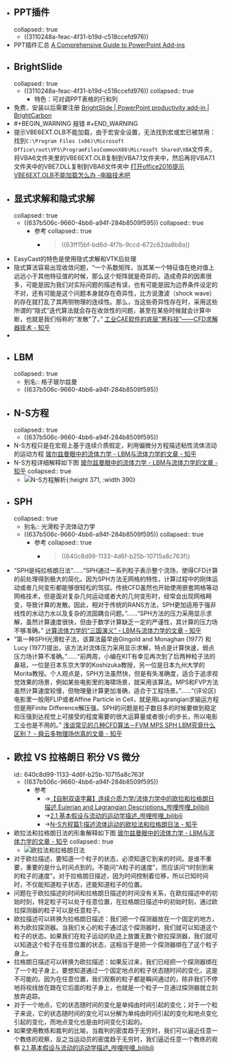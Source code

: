 - ## PPT插件
  collapsed:: true
	- ((3110248a-feac-4f31-b19d-c518ccefd976))
- PPT插件汇总 [A Comprehensive Guide to PowerPoint Add-ins](https://www.lucapallotta.com/the-ultimate-guide-to-powerpoint-add-ins/)
- ## BrightSlide
  collapsed:: true
	- ((3110248a-feac-4f31-b19d-c518ccefd976))
	  collapsed:: true
		- 特色：可对调PPT表格的行和列
- 免费，安装以后需要注册 [BrightSlide | PowerPoint productivity add-in | BrightCarbon](https://www.brightcarbon.com/brightslide/?ref=luca-pallotta)
- #+BEGIN_WARNING
  报错
  #+END_WARNING
- 提示VBE6EXT.OLB不能加载，由于宏安全设置，无法找到宏或宏已被禁用：找到`C:\Program Files (x86)\Microsoft Office\root\VFS\ProgramFilesCommonX86\Microsoft Shared\VBA`文件夹，将VBA6文件夹里的VBE6EXT.OLB复制到VBA7.1文件夹中，然后再将VBA7.1文件夹中的VBE7.DLL复制到VBA6文件夹中 [打开office2016提示VBE6EXT.OLB不能加载怎么办 -电脑技术吧](http://www.tpbz008.cn/post/4195.html)
- ## 显式求解和隐式求解
  collapsed:: true
	- ((637b506c-9660-4bb6-a94f-284b8509f595))
	  collapsed:: true
		- 参考
		  collapsed:: true
			- >((63ff15bf-bd6d-4f7b-9ccd-672c62da8b8a))
- EasyCast的特色是使用隐式求解和VTK后处理
- 隐式算法容易出现收敛问题，“一个系数矩阵，当其某一个特征值在绝对值上远远小于其他特征值的时候，那么这个矩阵就是奇异的。造成奇异的因素很多，可能是因为我们对实际问题的描述有误，也有可能是因为边界条件设定的不对，还有可能是这个问题本身就存在奇异性，比方说激波（shock wave）的存在就打乱了其两侧物理的连续性。那么，当这些奇异性存在时，采用这些所谓的“隐式”迭代算法就会存在收敛性的问题，甚至在某些时候就会计算中断，也就是我们俗称的“发散”了。” [工业CAE软件的底层“黑科技”——CFD求解器技术 - 知乎](https://zhuanlan.zhihu.com/p/149445213?utm_id=0)
-
- ## LBM
  collapsed:: true
	- 别名:: 格子玻尔兹曼
	- ((637b506c-9660-4bb6-a94f-284b8509f595))
- ## N-S方程
  collapsed:: true
	- ((637b506c-9660-4bb6-a94f-284b8509f595))
- N-S方程只是在宏观上基于连续介质假定，利用偏微分方程描述粘性流体流动的运动方程 [玻尔兹曼眼中的流体力学 - LBM与流体力学的文章 - 知乎](https://zhuanlan.zhihu.com/p/193127161)
- N-S方程详细解释如下图 [玻尔兹曼眼中的流体力学 - LBM与流体力学的文章 - 知乎](https://zhuanlan.zhihu.com/p/193127161)
  collapsed:: true
	- ![N-S方程解析](https://pic1.zhimg.com/v2-8a3fdf7da1bb5b599ac942da71953aec_b.jpg){:height 371, :width 390}
- ## SPH
  collapsed:: true
	- 别名:: 光滑粒子流体动力学
	- ((637b506c-9660-4bb6-a94f-284b8509f595))
	  collapsed:: true
		- 参考
		  collapsed:: true
			- >((640c8d99-1133-4d6f-b25b-10715a8c763f))
- “SPH是纯拉格朗日法”……“SPH通过一系列粒子表示整个流场，使得CFD计算的前处理得到极大的简化。因为SPH方法无网格的特性，计算过程中的刚体运动或者几何变形都能够很轻松的驾驭。传统CFD虽然也开始使用嵌套网格等动网格技术，但是面对复杂几何运动或者大的几何变形时，经常会出现网格畸变，导致计算的发散。因此，相对于传统的RANS方法，SPH更加适用于强非线性的水动力水以及复杂的流固耦合问题。”……“SPH方法的压力采用显示求解，虽然计算速度很快，但由于数学计算缺乏一定的严谨性，其计算的压力场不够准确。” [计算流体力学的“三国演义” - LBM与流体力学的文章 - 知乎](https://zhuanlan.zhihu.com/p/514860285)
- “第一种SPH光滑粒子法，该算法最早由Gingold and Monaghan (1977) 和Lucy (1977)提出，该方法对流体压力采用显示求解，特点是计算快速，弱点压力场计算不准确。”……“前两周，小编在KIT有幸见再次到了后两种粒子法的鼻祖，一位是日本东京大学的Koshizuka教授，另一位是日本九州大学的Morita教授。个人观点是，SPH方法虽然快，但是有失准确度，适合于追求视觉效果的场景，例如某些电影里的海啸场景，就采用该算法。MPS和FVP方法虽然计算速度较慢，但物理量计算更加准确，适合于工程场景。”……“(评论区)电影里一般用FLIP或者Affine Particle in Cell，就是用Lagrangian求输运方程但是用Finite Difference解压强。SPH的问题是粒子数目多的时候要做到稳定和压强到达视觉上可接受的程度需要的很大运算量或者很小的步长，所以电影工业也是不用的。” [浅谈常见的几种CFD算法－FVM MPS SPH LBM究竟什么区别？ - 舜云多物理场仿真的文章 - 知乎](https://zhuanlan.zhihu.com/p/32067463)
- ## 欧拉 VS 拉格朗日 积分 VS 微分
  id:: 640c8d99-1133-4d6f-b25b-10715a8c763f
	- ((637b506c-9660-4bb6-a94f-284b8509f595))
		- 参考
			- ->[【自制双语字幕】连续介质力学/流体力学中的欧拉和拉格朗日描述 Eulerian and Lagrangian Descriptions_哔哩哔哩_bilibili](https://www.bilibili.com/video/BV1qG4y1p7g9/?spm_id_from=333.337.search-card.all.click&vd_source=fc591008a48bd1bb56b8e3ba9a7c2202)
			- ->[2.1 基本假设与流动的运动学描述_哔哩哔哩_bilibili](https://www.bilibili.com/video/BV1oS4y1t7e5?p=3&vd_source=fc591008a48bd1bb56b8e3ba9a7c2202)
			- ->[N-S方程篇1:描述流体运动的欧拉法和拉格朗日法 - 知乎](https://zhuanlan.zhihu.com/p/144926254)
- 欧拉法和拉格朗日法的形象解释如下图 [玻尔兹曼眼中的流体力学 - LBM与流体力学的文章 - 知乎](https://zhuanlan.zhihu.com/p/193127161)
  collapsed:: true
	- ![欧拉法和拉格朗日法](https://pic4.zhimg.com/v2-67b9f108125aaf083b0eecd37101c4e7_b.jpg)
- 对于欧拉描述，要知道一个粒子的状态，必须知道它到来的时间。是谁不重要，重要的是什么时间点到的。不能问“A粒子的速度”，而应该问“t时刻到来的粒子的速度”。对于拉格朗日描述，因为时间控制着位移，所以已知时间时，不仅能知道粒子状态，还能知道粒子的位置。
- 问题在于欧拉描述的时间和拉格朗日描述的时间没有关系，在欧拉描述中的初始时刻，特定粒子可以处于任意位置，在拉格朗日描述中的初始时刻，通过欧拉探测器的粒子可以是任意粒子。
- 欧拉描述可以转换为拉格朗日描述：我们把一个探测器放在一个固定的地方，称为欧拉探测器。当我们关心的粒子通过这个探测器时，我们就可以知道这个粒子的状态。如果我们在粒子运动的轨迹上放置无数个欧拉探测器，我们就可以知道这个粒子在任意位置的状态，这相当于是把一个探测器绑在了这个粒子身上。
- 拉格朗日描述可以转换为欧拉描述：如果反过来，我们已经把一个探测器绑在了一个粒子身上，要想知道通过一个固定地点的粒子状态随时间的变化，这是不可能的。因为在任意位置，我们观察的粒子都是瞬间通过的，除非我们不停地将视线放在跟在它后面的粒子身上，也就是一个粒子一旦通过探测器就立刻放弃追踪。
- 对于一个地点，它的状态随时间的变化是单纯由时间引起的变化；对于一个粒子来说，它的状态随时间的变化可以分解为单纯由时间引起的变化和地点变化引起的变化，而地点变化也是由时间变化引起的。
- 如果使用教练和裁判的比喻，当裁判的密度趋于无穷时，我们可以逼近任意一个教练的观察，反之当运动员的密度趋于无穷时，我们逼近任意一个教练的观察 [2.1 基本假设与流动的运动学描述_哔哩哔哩_bilibili](https://www.bilibili.com/video/BV1oS4y1t7e5?p=3&vd_source=fc591008a48bd1bb56b8e3ba9a7c2202)
